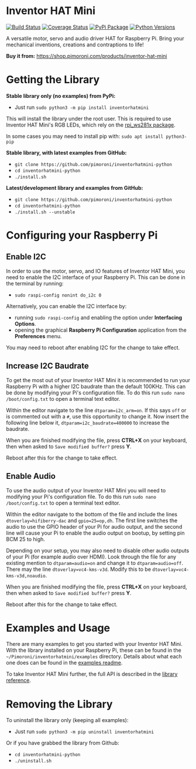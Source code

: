 # Inventor HAT Mini

[![Build Status](https://img.shields.io/github/actions/workflow/status/pimoroni/inventorhatmini-python/test.yml?branch=main)](https://github.com/pimoroni/inventorhatmini-python/actions/workflows/test.yml)
[![Coverage Status](https://coveralls.io/repos/github/pimoroni/inventorhatmini-python/badge.svg?branch=master)](https://coveralls.io/github/pimoroni/inventorhatmini-python?branch=master)
[![PyPi Package](https://img.shields.io/pypi/v/inventorhatmini.svg)](https://pypi.python.org/pypi/inventorhatmini)
[![Python Versions](https://img.shields.io/pypi/pyversions/inventorhatmini.svg)](https://pypi.python.org/pypi/inventorhatmini)

A versatile motor, servo and audio driver HAT for Raspberry Pi. Bring your mechanical inventions, creations and contraptions to life!

**Buy it from:** https://shop.pimoroni.com/products/inventor-hat-mini


# Getting the Library

**Stable library only (no examples) from PyPi:**

* Just run `sudo python3 -m pip install inventorhatmini`

This will install the library under the root user. This is required to use Inventor HAT Mini's RGB LEDs, which rely on the [rpi_ws281x package](https://pypi.org/project/rpi-ws281x/).

In some cases you may need to install pip with: `sudo apt install python3-pip`

**Stable library, with latest examples from GitHub:**

* `git clone https://github.com/pimoroni/inventorhatmini-python`
* `cd inventorhatmini-python`
* `./install.sh`

**Latest/development library and examples from GitHub:**

* `git clone https://github.com/pimoroni/inventorhatmini-python`
* `cd inventorhatmini-python`
* `./install.sh --unstable`

# Configuring your Raspberry Pi

## Enable I2C

In order to use the motor, servo, and IO features of Inventor HAT Mini, you need to enable the I2C interface of your Raspberry Pi. This can be done in the terminal by running:

* `sudo raspi-config nonint do_i2c 0`

Alternatively, you can enable the I2C interface by:
* running `sudo raspi-config` and enabling the option under **Interfacing Options**.
* opening the graphical **Raspberry Pi Configuration** application from the **Preferences** menu.

You may need to reboot after enabling I2C for the change to take effect.

## Increase I2C Baudrate

To get the most out of your Inventor HAT Mini it is recommended to run your Raspberry Pi with a higher I2C baudrate than the default 100KHz. This can be done by modifying your Pi's configuration file. To do this run `sudo nano /boot/config.txt` to open a terminal text editor.

Within the editor navigate to the line `dtparam=i2c_arm=on`. If this says `off` or is commented out with a `#`, use this opportunity to change it. Now insert the following line below it, `dtparam=i2c_baudrate=400000` to increase the baudrate.

When you are finished modifying the file, press **CTRL+X** on your keyboard, then when asked to `Save modified buffer?` press **Y**.

Reboot after this for the change to take effect.


## Enable Audio

To use the audio output of your Inventor HAT Mini you will need to modifying your Pi's configuration file. To do this run `sudo nano /boot/config.txt` to open a terminal text editor.

Within the editor navigate to the bottom of the file and include the lines `dtoverlay=hifiberry-dac` and `gpio=25=op,dh`. The first line switches the audio to use the GPIO header of your Pi for audio output, and the second line will cause your Pi to enable the audio output on bootup, by setting pin BCM 25 to high.

Depending on your setup, you may also need to disable other audio outputs of your Pi (for example audio over HDMI). Look through the file for any existing mention to `dtparam=audio=on` and change it to `dtparam=audio=off`. There may the line `dtoverlay=vc4-kms-v3d`. Modify this to be `dtoverlay=vc4-kms-v3d,noaudio`.

When you are finished modifying the file, press **CTRL+X** on your keyboard, then when asked to `Save modified buffer?` press **Y**.

Reboot after this for the change to take effect.

# Examples and Usage

There are many examples to get you started with your Inventor HAT Mini. With the library installed on your Raspberry Pi, these can be found in the `~/Pimoroni/inventorhatmini/examples` directory. Details about what each one does can be found in the [examples readme](/examples/README.md).

To take Inventor HAT Mini further, the full API is described in the [library reference](/REFERENCE.md).


# Removing the Library

To uninstall the library only (keeping all examples):

* Just run `sudo python3 -m pip uninstall inventorhatmini`

Or if you have grabbed the library from Github:

* `cd inventorhatmini-python`
* `./uninstall.sh`
